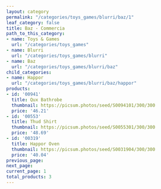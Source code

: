 ```yaml
---
layout: category
permalink: "/categories/toys_games/blurri/baz/1"
leaf_category: false
title: Baz - Commercia
path_to_this_category:
- name: Toys & Games
  url: "/categories/toys_games"
- name: Blurri
  url: "/categories/toys_games/blurri"
- name: Baz
  url: "/categories/toys_games/blurri/baz"
child_categories:
- name: Happor
  url: "/categories/toys_games/blurri/baz/happor"
products:
- id: '00941'
  title: Qux Bathrobe
  thumbnail: https://picsum.photos/seed/S0094101/300/300
  price: '46.21'
- id: '00553'
  title: Thud Shirt
  thumbnail: https://picsum.photos/seed/S0055301/300/300
  price: '48.69'
- id: '00319'
  title: Happor Oven
  thumbnail: https://picsum.photos/seed/S0031904/300/300
  price: '40.04'
previous_page: 
next_page: 
current_page: 1
total_products: 3
---
```

